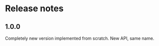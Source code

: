 # Release notes

<!-- do not remove -->

## 1.0.0

Completely new version implemented from scratch. New API, same name.



